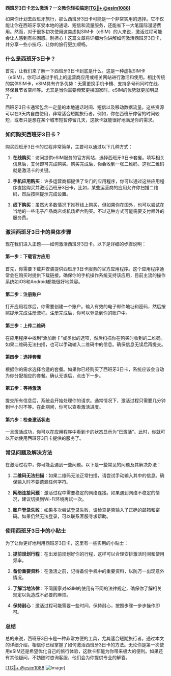 **西班牙3日卡怎么激活？一文教你轻松搞定[[TG💪+ @esim1088](https://t.me/s/esim1088)]**

如果你计划去西班牙旅行，那么西班牙3日卡可能是一个非常实用的选择。它不仅能让你在西班牙享受本地的通话、短信和流量服务，还能省下一大笔国际漫游费用。然而，对于很多初次使用这类虚拟SIM卡（eSIM）的人来说，激活过程可能会让人感到有些困惑。别担心！这篇文章将详细为你讲解如何激活西班牙3日卡，并分享一些小技巧，让你的旅行更加顺畅。

### 什么是西班牙3日卡？

首先，让我们来了解一下西班牙3日卡到底是什么。这是一种虚拟SIM卡（eSIM），你可以通过手机上的运营商应用或相关网站进行激活和使用。相比传统的实体SIM卡，eSIM具有许多优势：无需更换手机卡槽、支持多号码同时在线、环保且节省空间等。尤其是当你需要频繁更换国家时，eSIM的优势就更加明显了。

西班牙3日卡通常包含一定量的本地通话时间、短信以及移动数据流量。这些资源可以在3天内自由使用，非常适合短期旅行者。例如，你在西班牙停留的时间较短，或者只是想在某个城市短暂停留几天，这款卡就能很好地满足你的需求。

### 如何购买西班牙3日卡？

购买西班牙3日卡的过程非常简单，主要可以通过以下几种方式：

1. **在线购买**：访问提供eSIM服务的官方网站，选择西班牙3日卡套餐。填写相关信息后，支付即可完成购买。购买完成后，你会收到一张二维码，这张二维码就是激活卡的关键。

2. **手机应用购买**：许多运营商都提供了专门的应用程序，你可以通过这些应用程序直接购买并激活西班牙3日卡。比如，某些运营商的应用允许你扫描二维码，然后按照提示完成设置。

3. **线下购买**：虽然大多数情况下推荐线上购买，但如果你在国外，也可以尝试在当地的一些电子产品商店或机场柜台购买。不过这种方式可能需要支付额外的服务费。

### 激活西班牙3日卡的具体步骤

现在我们进入正题——如何激活西班牙3日卡。以下是详细的步骤说明：

#### 第一步：下载官方应用

首先，你需要下载并安装提供西班牙3日卡服务的官方应用程序。这个应用程序通常会在购买时提供下载链接。确保你的手机操作系统支持该应用，目前主流的操作系统如iOS和Android都能很好地兼容。

#### 第二步：注册账户

打开应用程序后，你需要创建一个账户。输入有效的电子邮件地址和密码，然后按照提示完成注册流程。注册完成后，你可以登录到你的账户中。

#### 第三步：上传二维码

在应用程序中找到“添加新卡”或类似的选项，然后扫描你在购买时收到的二维码。如果二维码无法扫描，也可以手动输入二维码中的信息。确保信息无误后再提交。

#### 第四步：选择套餐

根据你的需求选择合适的套餐。如果你已经购买了西班牙3日卡，系统应该会自动为你分配相应的套餐。确认无误后，点击下一步。

#### 第五步：等待激活

提交所有信息后，系统会开始处理你的请求。通常情况下，激活过程只需要几分钟到半小时不等。在此期间，你可以查看激活进度。

#### 第六步：检查激活状态

一旦激活成功，你可以在应用程序中看到卡的状态显示为“已激活”。此时，你就可以开始使用西班牙3日卡提供的服务了。

### 常见问题及解决方法

在激活过程中，你可能会遇到一些问题。以下是一些常见的问题及其解决办法：

1. **二维码无法扫描**：如果二维码无法正常扫描，请尝试手动输入其中的信息。确保输入时不要遗漏任何字符。

2. **网络连接问题**：激活过程中需要稳定的网络连接。如果遇到网络不稳定的情况，建议切换到Wi-Fi环境再试一次。

3. **账户登录失败**：如果多次尝试登录失败，请检查是否输入了正确的邮箱和密码。如果仍然无法登录，可以联系客服寻求帮助。

### 使用西班牙3日卡的小贴士

为了让你更好地利用西班牙3日卡，这里有一些实用的小贴士：

1. **提前规划行程**：在出发前规划好你的行程，这样可以合理安排激活时间和使用频率。

2. **备份重要资料**：在激活之前，记得备份手机中的重要资料，以防万一出现意外情况。

3. **了解当地法律**：不同国家对eSIM的使用有不同的法律规定，确保你了解相关规定以免造成不必要的麻烦。

4. **保持耐心**：激活过程可能需要一些时间，保持耐心，按照步骤一步步操作即可。

### 总结

总的来说，西班牙3日卡是一种非常方便的工具，尤其适合短期旅行者。通过本文的详细介绍，相信你已经掌握了如何激活西班牙3日卡的方法。无论你是第一次使用eSIM还是希望优化自己的旅行体验，这款卡都能为你带来极大的便利。如果还有其他疑问，不妨随时咨询客服，他们会为你提供专业的解答。

[[TG💪+ @esim1088](https://t.me/s/esim1088) ![Image](https://i.postimg.cc/4NQfJmqS/Snipaste-2025-05-13-00-14-12.png)]